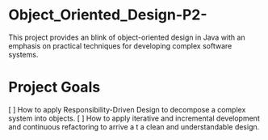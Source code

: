 # Object_Oriented_Design-P2-
This project provides an blink of object-oriented design in Java with an emphasis on practical techniques for developing complex software systems. 


# Project Goals
[ ] How to apply Responsibility-Driven Design to decompose a complex system into objects. 
[ ] How to apply iterative and incremental development and continuous refactoring to arrive a t a clean and understandable design. 
